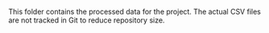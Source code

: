 This folder contains the processed data for the project.
The actual CSV files are not tracked in Git to reduce repository size.

